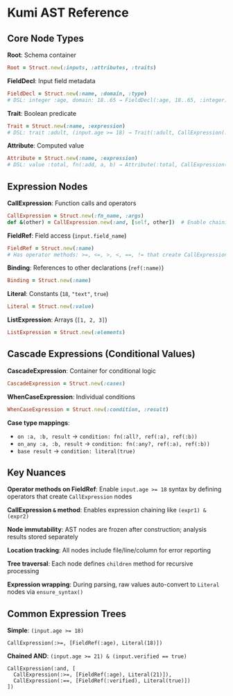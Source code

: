 # Kumi AST Reference

## Core Node Types

**Root**: Schema container
```ruby
Root = Struct.new(:inputs, :attributes, :traits)
```

**FieldDecl**: Input field metadata  
```ruby
FieldDecl = Struct.new(:name, :domain, :type)
# DSL: integer :age, domain: 18..65 → FieldDecl(:age, 18..65, :integer)
```

**Trait**: Boolean predicate
```ruby  
Trait = Struct.new(:name, :expression)
# DSL: trait :adult, (input.age >= 18) → Trait(:adult, CallExpression(...))
```

**Attribute**: Computed value
```ruby
Attribute = Struct.new(:name, :expression)  
# DSL: value :total, fn(:add, a, b) → Attribute(:total, CallExpression(:add, [...]))
```

## Expression Nodes

**CallExpression**: Function calls and operators
```ruby
CallExpression = Struct.new(:fn_name, :args)
def &(other) = CallExpression.new(:and, [self, other])  # Enable chaining
```

**FieldRef**: Field access (`input.field_name`)
```ruby
FieldRef = Struct.new(:name)
# Has operator methods: >=, <=, >, <, ==, != that create CallExpression nodes
```

**Binding**: References to other declarations (`ref(:name)`)
```ruby
Binding = Struct.new(:name)
```

**Literal**: Constants (`18`, `"text"`, `true`) 
```ruby
Literal = Struct.new(:value)
```

**ListExpression**: Arrays (`[1, 2, 3]`)
```ruby
ListExpression = Struct.new(:elements)
```

## Cascade Expressions (Conditional Values)

**CascadeExpression**: Container for conditional logic
```ruby
CascadeExpression = Struct.new(:cases)
```

**WhenCaseExpression**: Individual conditions
```ruby
WhenCaseExpression = Struct.new(:condition, :result)
```

**Case type mappings**:
- `on :a, :b, result` → `condition: fn(:all?, ref(:a), ref(:b))`  
- `on_any :a, :b, result` → `condition: fn(:any?, ref(:a), ref(:b))`
- `base result` → `condition: literal(true)`

## Key Nuances

**Operator methods on FieldRef**: Enable `input.age >= 18` syntax by defining operators that create `CallExpression` nodes

**CallExpression `&` method**: Enables expression chaining like `(expr1) & (expr2)`

**Node immutability**: AST nodes are frozen after construction; analysis results stored separately

**Location tracking**: All nodes include file/line/column for error reporting

**Tree traversal**: Each node defines `children` method for recursive processing

**Expression wrapping**: During parsing, raw values auto-convert to `Literal` nodes via `ensure_syntax()`

## Common Expression Trees

**Simple**: `(input.age >= 18)`
```
CallExpression(:>=, [FieldRef(:age), Literal(18)])
```

**Chained AND**: `(input.age >= 21) & (input.verified == true)`  
```
CallExpression(:and, [
  CallExpression(:>=, [FieldRef(:age), Literal(21)]),
  CallExpression(:==, [FieldRef(:verified), Literal(true)])
])
```
